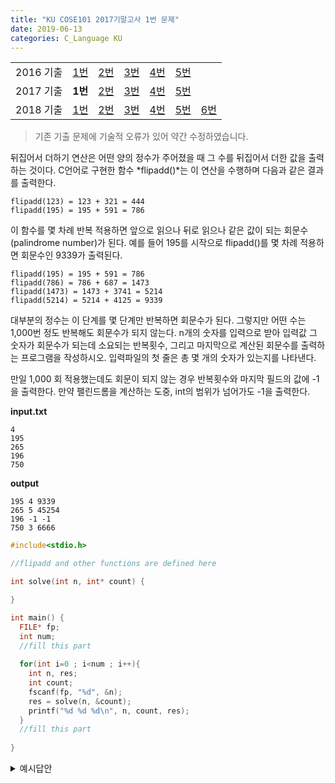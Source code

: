```yaml
---
title: "KU COSE101 2017기말고사 1번 문제"
date: 2019-06-13
categories: C_Language KU
---
```


| | | | | | | |
|:---------:|:---:|:---:|:---:|:---:|:---:|-----|
| 2016 기출 | [1번](https://detegice.github.io/COSE101-2016Final-Pro1) | [2번](https://detegice.github.io/COSE101-2016Final-Pro2) | [3번](https://detegice.github.io/COSE101-2016Final-Pro3) | [4번](https://detegice.github.io/COSE101-2016Final-Pro4) | [5번](https://detegice.github.io/COSE101-2016Final-Pro5) |     |
| 2017 기출 | **1번** | [2번](https://detegice.github.io/COSE101-2017Final-Pro2) | [3번](https://detegice.github.io/COSE101-2017Final-Pro3) | [4번](https://detegice.github.io/COSE101-2017Final-Pro4) | [5번](https://detegice.github.io/COSE101-2017Final-Pro5) |     |
| 2018 기출 | [1번](https://detegice.github.io/COSE101-2018Final-Pro1) | [2번](https://detegice.github.io/COSE101-2018Final-Pro2) | [3번](https://detegice.github.io/COSE101-2018Final-Pro3) | [4번](https://detegice.github.io/COSE101-2018Final-Pro4) | [5번](https://detegice.github.io/COSE101-2018Final-Pro5) | [6번](https://detegice.github.io/COSE101-2018Final-Pro6) |

> 기존 기출 문제에 기술적 오류가 있어 약간 수정하였습니다.

뒤집어서 더하기 연산은 어떤 양의 정수가 주어졌을 때 그 수를 뒤집어서 더한 값을 출력하는 것이다.
C언어로 구현한 함수 *flipadd()*는 이 연산을 수행하며 다음과 같은 결과를 출력한다.
```
flipadd(123) = 123 + 321 = 444
flipadd(195) = 195 + 591 = 786
```

이 함수를 몇 차례 반복 적용하면 앞으로 읽으나 뒤로 읽으나 같은 값이 되는 회문수(palindrome number)가 된다. 예를 들어 195를 시작으로 flipadd()를 몇 차례 적용하면 회문수인 9339가 출력된다.

```
flipadd(195) = 195 + 591 = 786
flipadd(786) = 786 + 687 = 1473
flipadd(1473) = 1473 + 3741 = 5214
flipadd(5214) = 5214 + 4125 = 9339
```

대부분의 정수는 이 단계를 몇 단계만 반복하면 회문수가 된다. 그렇지만 어떤 수는 1,000번 정도 반복해도 회문수가 되지 않는다.
n개의 숫자를 입력으로 받아 입력값 그 숫자가 회문수가 되는데 소요되는 반복횟수, 그리고 마지막으로 계산된 회문수를 출력하는 프로그램을 작성하시오.
입력파일의 첫 줄은 총 몇 개의 숫자가 있는지를 나타낸다.

만일 1,000 회 적용했는데도 회문이 되지 않는 경우 반복횟수와 마지막 필드의 값에 -1 을 출력한다.
만약 팰린드롬을 계산하는 도중, int의 범위가 넘어가도 -1을 출력한다.

**input.txt**
```
4
195
265
196
750
```

**output**
```
195 4 9339
265 5 45254
196 -1 -1
750 3 6666
```

~~~c
#include<stdio.h>

//flipadd and other functions are defined here

int solve(int n, int* count) {

}

int main() {
  FILE* fp;
  int num;
  //fill this part
  
  for(int i=0 ; i<num ; i++){
    int n, res;
    int count;
    fscanf(fp, "%d", &n);
    res = solve(n, &count);
    printf("%d %d %d\n", n, count, res);
  }
  //fill this part
  
}
~~~


<details><summary>예시답안</summary>
  
{% highlight c %}

#include<stdio.h>

int flip(int k) {
	int p = 0;
	while(k) {
		p *= 10;
		p += k%10;
		k /= 10;
	}
	return p;
}

int ispalin(int k) {
	int f = flip(k);
	if(f==k) return 1;
	else return 0;
}

int solve(int n, int* count) {
	*count = 0;
	while(!ispalin(n)){
		(*count)++;
		n+=flip(n);
		if((*count)>1000) {
			(*count)=-1;
			return -1;
		}
		if(n<0){
			(*count)=-1;
			return -1;
		}
	}
	return n;
}

int main() {
  FILE* fp;
  int num;
  fp = fopen("input.txt","r");
  fscanf(fp, "%d", &num);
  for(int i=0 ; i<num ; i++){
    int n, res;
    int count;
    fscanf(fp, "%d", &n);
    res = solve(n, &count);
    printf("%d %d %d\n", n, count, res);
  }
  return 0;
}

{% endhighlight %}

{% highlight text %}

*flip*함수 : 숫자를 뒤집어 줍니다.
*ispalin*함수 : 팰린드롬 수인지 확인해줍니다.

*fopen*함수 : 파일을 여는 함수로, fopen(파일이름, 모드)로 작성합니다.

{% endhighlight %}

</details>
